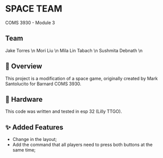 # SPACE TEAM 
COMS 3930 - Module 3


## Team 
Jake Torres \n
Mori Liu  \n
Mila Lin Tabach \n
Sushmita Debnath \n

## 🚀 Overview  
This project is a modification of a space game, originally created by Mark Santolucito for Barnard COMS 3930. 


## 🔧 Hardware  
This code was written and tested in esp 32 (Lilly TTGO). 

## ✨ Added Features  
- Change in the layout;
- Add the command that all players need to press both buttons at the same time;  

